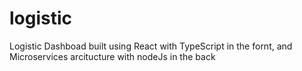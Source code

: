 # logistic
Logistic Dashboad built using React with TypeScript in the fornt, and Microservices arcitucture with nodeJs in the back 
